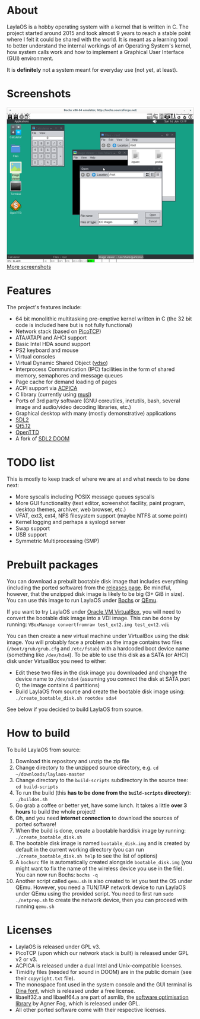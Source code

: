 # About

LaylaOS is a hobby operating system with a kernel that is written in C. The project started around 2015 and took almost 9 years to reach a stable point where I felt it could be shared with the world.
It is meant as a learning tool to better understand the internal workings of an Operating System's kernel, how system calls work and how to implement a Graphical User Interface (GUI) environment.

It is **definitely** not a system meant for everyday use (not yet, at least).

# Screenshots

![LaylaOS screenshot](screenshots/screenshot3.png)
[More screenshots](screenshots)

# Features

The project's features include:
* 64 bit monolithic multitasking pre-emptive kernel written in C (the 32 bit code is included here but is not fully functional)
* Network stack (based on [PicoTCP](https://github.com/tass-belgium/picotcp/tree/master))
* ATA/ATAPI and AHCI support
* Basic Intel HDA sound support
* PS2 keyboard and mouse
* Virtual consoles
* Virtual Dynamic Shared Object ([vdso](https://man7.org/linux/man-pages/man7/vdso.7.html))
* Interprocess Communication (IPC) facilities in the form of shared memory, semaphores and message queues
* Page cache for demand loading of pages
* ACPI support via [ACPICA](https://www.intel.com/content/www/us/en/developer/topic-technology/open/acpica/download.html)
* C library (currently using [musl](https://wiki.musl-libc.org/))
* Ports of 3rd party software (GNU coreutiles, inetutils, bash, several image and audio/video decoding libraries, etc.)
* Graphical desktop with many (mostly demonstrative) applications
* [SDL2](https://www.libsdl.org/)
* [Qt5.12](https://www.qt.io/qt-5-12)
* [OpenTTD](https://www.openttd.org/)
* A fork of [SDL2 DOOM](https://github.com/moisam/laylaos-sdl2-doom/tree/master)

# TODO list

This is mostly to keep track of where we are at and what needs to be done next:
* More syscalls including POSIX message queues syscalls
* More GUI functionality (text editor, screenshot facility, paint program, desktop themes, archiver, web browser, etc.)
* VFAT, ext3, ext4, NFS filesystem support (maybe NTFS at some point)
* Kernel logging and perhaps a syslogd server
* Swap support
* USB support
* Symmetric Multiprocessing (SMP)

# Prebuilt packages

You can download a prebuilt bootable disk image that includes everything (including the ported software) from the [releases page](https://github.com/moisam/laylaos/releases).
Be mindful, however, that the unzipped disk image is likely to be big (3+ GiB in size). You can use this image to run LaylaOS under [Bochs](https://bochs.sourceforge.io/) or [QEmu](https://www.qemu.org/).

If you want to try LaylaOS under [Oracle VM VirtualBox](https://www.virtualbox.org/), you will need to convert the bootable disk image into a VDI image. This can be done by running:
`VBoxManage convertfromraw test_ext2.img test_ext2.vdi`

You can then create a new virtual machine under VirtualBox using the disk image. You will probably face a problem as the image contains two files (`/boot/grub/grub.cfg` and `/etc/fstab`) with a hardcoded boot device name (something like `/dev/hda4`). To be able to use this disk as a SATA (or AHCI) disk under VirtualBox you need to either:
* Edit these two files in the disk image you downloaded and change the device name to `/dev/sda4` (assuming you connect the disk at SATA port 0; the image contains 4 partitions)
* Build LaylaOS from source and create the bootable disk image using: `./create_bootable_disk.sh rootdev sda4`

See below if you decided to build LaylaOS from source.

# How to build

To build LaylaOS from source:
1. Download this repository and unzip the zip file
2. Change directory to the unzipped source directory, e.g. `cd ~/downloads/laylaos-master`
3. Change directory to the `build-scripts` subdirectory in the source tree: `cd build-scripts`
4. To run the build (this **has to be done from the `build-scripts` directory**): `./buildos.sh`
5. Go grab a coffee or better yet, have some lunch. It takes a little **over 3 hours** to build the whole project!
6. Oh, and you need **internet connection** to download the sources of ported software!
7. When the build is done, create a bootable harddisk image by running: `./create_bootable_disk.sh`
8. The bootable disk image is named `bootable_disk.img` and is created by default in the current working directory (you can run `./create_bootable_disk.sh help` to see the list of options)
9. A `bochsrc` file is automatically created alongside `bootable_disk.img` (you might want to fix the name of the wireless device you use in the file). You can now run Bochs: `bochs -q`
10. Another script called `qemu.sh` is also created to let you test the OS under QEmu. However, you need a TUN/TAP network device to run LaylaOS under QEmu using the provided script. You need to first run `sudo ./netprep.sh` to create the network device, then you can proceed with running `qemu.sh`

# Licenses

- LaylaOS is released under GPL v3.
- PicoTCP (upon which our network stack is built) is released under GPL v2 or v3.
- ACPICA is released under a dual Intel and Unix-compatible licenses.
- Timidity files (needed for sound in DOOM) are in the public domain (see their `copyright.txt` file).
- The monospace font used in the system console and the GUI terminal is [Dina font](https://www.dcmembers.com/jibsen/download/61/), which is released under a free license.
- libaelf32.a and libaelf64.a are part of asmlib, the [software optimisation library](https://www.agner.org/optimize/#asmlib) by Agner Fog, which is released under GPL.
- All other ported software come with their respective licenses.
